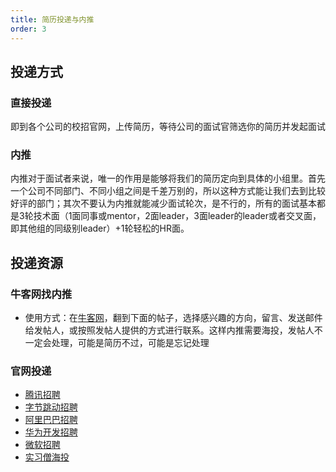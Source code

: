 ```yaml
---
title: 简历投递与内推
order: 3
---
```




## 投递方式

### 直接投递

即到各个公司的校招官网，上传简历，等待公司的面试官筛选你的简历并发起面试

### 内推

内推对于面试者来说，唯一的作用是能够将我们的简历定向到具体的小组里。首先一个公司不同部门、不同小组之间是千差万别的，所以这种方式能让我们去到比较好评的部门；其次不要认为内推就能减少面试轮次，是不行的，所有的面试基本都是3轮技术面（1面同事或mentor，2面leader，3面leader的leader或者交叉面，即其他组的同级别leader）+1轮轻松的HR面。

## 投递资源

### 牛客网找内推

- 使用方式：在[牛客网](https://www.nowcoder.com/discuss/referral/index)，翻到下面的帖子，选择感兴趣的方向，留言、发送邮件给发帖人，或按照发帖人提供的方式进行联系。这样内推需要海投，发帖人不一定会处理，可能是简历不过，可能是忘记处理

### 官网投递

- [腾讯招聘](https://join.qq.com/)
- [字节跳动招聘](https://jobs.bytedance.com/campus)
- [阿里巴巴招聘](https://talent.alibaba.com/campus/home)
- [华为开发招聘](https://career.huawei.com/reccampportal/portal5/campus-recruitment-detail.html?jobId=176044)
- [微软招聘](https://www.microsoft.com/zh-cn/ard/recruitment)
- [实习僧海投](https://www.shixiseng.com/)